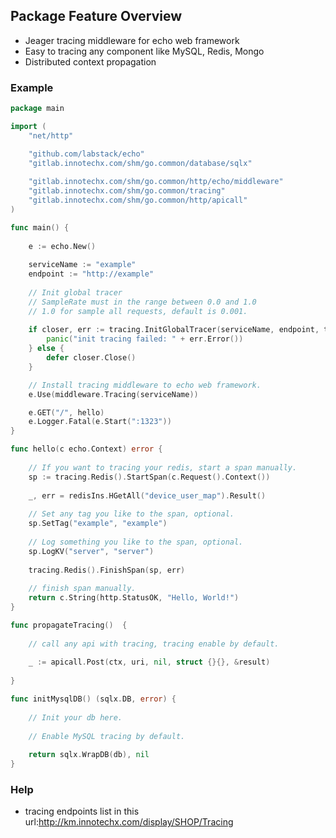 
## Package Feature Overview

- Jeager tracing middleware for echo web framework
- Easy to tracing any component like MySQL, Redis, Mongo
- Distributed context propagation



### Example

```go
package main

import (
	"net/http"

	"github.com/labstack/echo"
	"gitlab.innotechx.com/shm/go.common/database/sqlx"
	
	"gitlab.innotechx.com/shm/go.common/http/echo/middleware"
	"gitlab.innotechx.com/shm/go.common/tracing"
	"gitlab.innotechx.com/shm/go.common/http/apicall"
)

func main() {
	
	e := echo.New()
	
	serviceName := "example"
	endpoint := "http://example"
	
	// Init global tracer
	// SampleRate must in the range between 0.0 and 1.0
	// 1.0 for sample all requests, default is 0.001.
	
	if closer, err := tracing.InitGlobalTracer(serviceName, endpoint, tracing.DefaultSampleRate); err != nil {
		panic("init tracing failed: " + err.Error())
	} else {
		defer closer.Close()
	}

	// Install tracing middleware to echo web framework.
	e.Use(middleware.Tracing(serviceName))

	e.GET("/", hello)
	e.Logger.Fatal(e.Start(":1323"))
}

func hello(c echo.Context) error {
	
	// If you want to tracing your redis, start a span manually.
	sp := tracing.Redis().StartSpan(c.Request().Context())
	
	_, err = redisIns.HGetAll("device_user_map").Result()
	
	// Set any tag you like to the span, optional.
	sp.SetTag("example", "example")
	
	// Log something you like to the span, optional.
	sp.LogKV("server", "server")
	
	tracing.Redis().FinishSpan(sp, err)
	
	// finish span manually.
	return c.String(http.StatusOK, "Hello, World!")
}

func propagateTracing()  {
	
	// call any api with tracing, tracing enable by default.
	
    _ := apicall.Post(ctx, uri, nil, struct {}{}, &result)
    
}

func initMysqlDB() (sqlx.DB, error) {
	
	// Init your db here.
	
	// Enable MySQL tracing by default.
	
	return sqlx.WrapDB(db), nil
}
```

### Help
- tracing endpoints list in this url:http://km.innotechx.com/display/SHOP/Tracing

